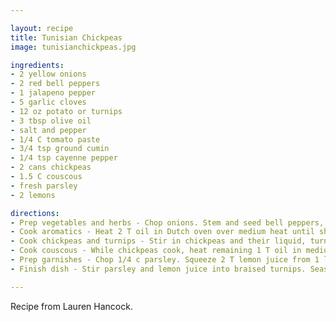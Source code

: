 ```yaml
---

layout: recipe
title: Tunisian Chickpeas
image: tunisianchickpeas.jpg

ingredients:
- 2 yellow onions
- 2 red bell peppers
- 1 jalapeno pepper
- 5 garlic cloves
- 12 oz potato or turnips
- 3 tbsp olive oil
- salt and pepper
- 1/4 C tomato paste
- 3/4 tsp ground cumin
- 1/4 tsp cayenne pepper
- 2 cans chickpeas
- 1.5 C couscous
- fresh parsley
- 2 lemons

directions:
- Prep vegetables and herbs - Chop onions. Stem and seed bell peppers, then chop. Stem and seed jalapeno, then chop. Mince garlic. Peel turnips, then cut into 1/2-inch cubes. 
- Cook aromatics - Heat 2 T oil in Dutch oven over medium heat until shimmering. Add onions, bell peppers, 1/2 t salt, and 1/4 t pepper and cook until softened and lightly browned, 5 to 7 minutes. Stir in tomato paste, cumin, cayenne, jalapeno, and garlic and cook until fragrant, about 30 seconds. 
- Cook chickpeas and turnips - Stir in chickpeas and their liquid, turnips, and 3/4 c water. Bring to simmer and cook until turnips are tender and sauce has thickened, 25-35 minutes. 
- Cook couscous - While chickpeas cook, heat remaining 1 T oil in medium saucepan over medium-high heat until shimmering. Add couscous and cook, stirring frequently, until grains are just beginning to brown, 3-5 minutes. Stir in 1.5 c water and 1/4 t salt. Cover, remove saucepan from heat, and let sit until couscous is tender, about 7 minutes. Fluff couscous with fork. 
- Prep garnishes - Chop 1/4 c parsley. Squeeze 2 T lemon juice from 1 lemon and cut remaining lemon into wedges. 
- Finish dish - Stir parsley and lemon juice into braised turnips. Season with salt and pepper to taste. Adjust consistency with hot water as needed. Serve chickpeas over couscous with lemon wedges. 

---
```

Recipe from Lauren Hancock.
